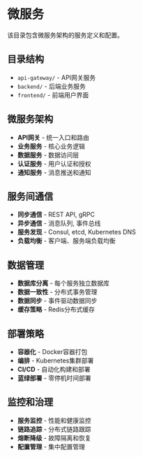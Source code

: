 # 微服务

该目录包含微服务架构的服务定义和配置。

## 目录结构

- `api-gateway/` - API网关服务
- `backend/` - 后端业务服务
- `frontend/` - 前端用户界面

## 微服务架构

- **API网关** - 统一入口和路由
- **业务服务** - 核心业务逻辑
- **数据服务** - 数据访问层
- **认证服务** - 用户认证和授权
- **通知服务** - 消息推送和通知

## 服务间通信

- **同步通信** - REST API, gRPC
- **异步通信** - 消息队列, 事件总线
- **服务发现** - Consul, etcd, Kubernetes DNS
- **负载均衡** - 客户端、服务端负载均衡

## 数据管理

- **数据库分离** - 每个服务独立数据库
- **数据一致性** - 分布式事务管理
- **数据同步** - 事件驱动数据同步
- **缓存策略** - Redis分布式缓存

## 部署策略

- **容器化** - Docker容器打包
- **编排** - Kubernetes集群部署
- **CI/CD** - 自动化构建和部署
- **蓝绿部署** - 零停机时间部署

## 监控和治理

- **服务监控** - 性能和健康监控
- **链路追踪** - 分布式链路跟踪
- **熔断降级** - 故障隔离和恢复
- **配置管理** - 集中配置管理